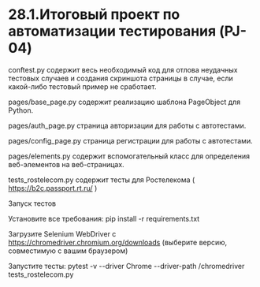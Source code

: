 # 28.1.Итоговый проект по автоматизации тестирования (PJ-04)
conftest.py содержит весь необходимый код для отлова неудачных тестовых случаев и создания скриншота страницы в случае, если какой-либо тестовый пример не сработает.

pages/base_page.py содержит реализацию шаблона PageObject для Python.

pages/auth_page.py страница авторизации для работы с автотестами.

pages/config_page.py страница регистрации для работы с автотестами.

pages/elements.py содержит вспомогательный класс для определения веб-элементов на веб-страницах.

tests_rostelecom.py содержит тесты для Ростелекома ( https://b2c.passport.rt.ru/ )

Запуск тестов

Установите все требования: pip install -r requirements.txt

Загрузите Selenium WebDriver с https://chromedriver.chromium.org/downloads (выберите версию, совместимую с вашим браузером)

Запустите тесты: pytest -v --driver Chrome --driver-path /chromedriver tests_rostelecom.py
